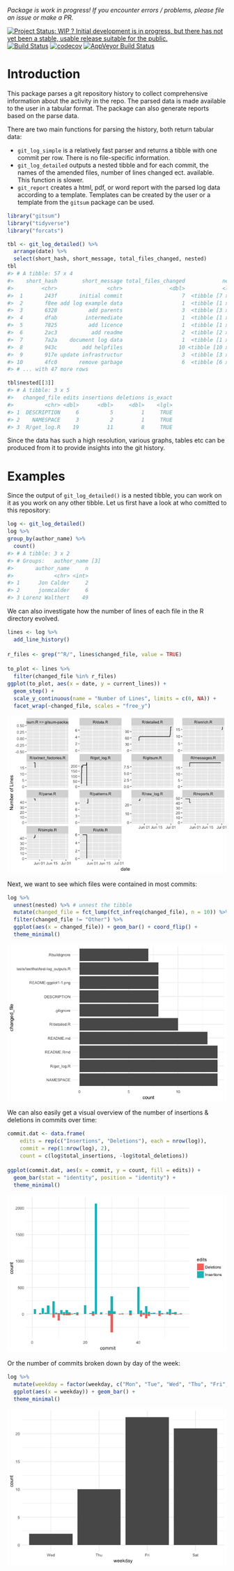 
<!-- README.md is generated from README.Rmd. Please edit that file -->
*Package is work in progress! If you encounter errors / problems, please file an issue or make a PR.*

[![Project Status: WIP ? Initial development is in progress, but there has not yet been a stable, usable release suitable for the public.](http://www.repostatus.org/badges/latest/wip.svg)](http://www.repostatus.org/#wip) [![Build Status](https://travis-ci.org/lorenzwalthert/gitsum.svg?branch=master)](https://travis-ci.org/lorenzwalthert/gitsum) [![codecov](https://codecov.io/gh/lorenzwalthert/gitsum/branch/master/graph/badge.svg)](https://codecov.io/gh/lorenzwalthert/gitsum) [![AppVeyor Build Status](https://ci.appveyor.com/api/projects/status/github/lorenzwalthert/gitsum?branch=master&svg=true)](https://ci.appveyor.com/project/lorenzwalthert/gitsum)

Introduction
============

This package parses a git repository history to collect comprehensive information about the activity in the repo. The parsed data is made available to the user in a tabular format. The package can also generate reports based on the parse data.

There are two main functions for parsing the history, both return tabular data:

-   `git_log_simple` is a relatively fast parser and returns a tibble with one commit per row. There is no file-specific information.
-   `git_log_detailed` outputs a nested tibble and for each commit, the names of the amended files, number of lines changed ect. available. This function is slower.
-   `git_report` creates a html, pdf, or word report with the parsed log data according to a template. Templates can be created by the user or a template from the `gitsum` package can be used.

``` r
library("gitsum")
library("tidyverse")
library("forcats")
```

``` r
tbl <- git_log_detailed() %>%
  arrange(date) %>%
  select(short_hash, short_message, total_files_changed, nested)
tbl 
#> # A tibble: 57 x 4
#>    short_hash        short_message total_files_changed            nested
#>         <chr>                <chr>               <dbl>            <list>
#>  1       243f       initial commit                   7  <tibble [7 x 5]>
#>  2       f8ee add log example data                   1  <tibble [1 x 5]>
#>  3       6328          add parents                   3  <tibble [3 x 5]>
#>  4       dfab         intermediate                   1  <tibble [1 x 5]>
#>  5       7825          add licence                   1  <tibble [1 x 5]>
#>  6       2ac3           add readme                   2  <tibble [2 x 5]>
#>  7       7a2a    document log data                   1  <tibble [1 x 5]>
#>  8       943c        add helpfiles                  10 <tibble [10 x 5]>
#>  9       917e update infrastructur                   3  <tibble [3 x 5]>
#> 10       4fc0       remove garbage                   6  <tibble [6 x 5]>
#> # ... with 47 more rows
```

``` r
tbl$nested[[3]]
#> # A tibble: 3 x 5
#>   changed_file edits insertions deletions is_exact
#>          <chr> <dbl>      <dbl>     <dbl>    <lgl>
#> 1  DESCRIPTION     6          5         1     TRUE
#> 2    NAMESPACE     3          2         1     TRUE
#> 3  R/get_log.R    19         11         8     TRUE
```

Since the data has such a high resolution, various graphs, tables etc can be produced from it to provide insights into the git history.

Examples
========

Since the output of `git_log_detailed()` is a nested tibble, you can work on it as you work on any other tibble. Let us first have a look at who comitted to this repository:

``` r
log <- git_log_detailed()
log %>%
group_by(author_name) %>%
  count()
#> # A tibble: 3 x 2
#> # Groups:   author_name [3]
#>       author_name     n
#>             <chr> <int>
#> 1      Jon Calder     2
#> 2      jonmcalder     6
#> 3 Lorenz Walthert    49
```

We can also investigate how the number of lines of each file in the R directory evolved.

``` r
lines <- log %>%
  add_line_history()

r_files <- grep("^R/", lines$changed_file, value = TRUE)

to_plot <- lines %>%
  filter(changed_file %in% r_files)
ggplot(to_plot, aes(x = date, y = current_lines)) + 
  geom_step() + 
  scale_y_continuous(name = "Number of Lines", limits = c(0, NA)) + 
  facet_wrap(~changed_file, scales = "free_y")
```

![](README-per_file-1.png)

Next, we want to see which files were contained in most commits:

``` r
log %>%
  unnest(nested) %>% # unnest the tibble
  mutate(changed_file = fct_lump(fct_infreq(changed_file), n = 10)) %>%
  filter(changed_file != "Other") %>%
  ggplot(aes(x = changed_file)) + geom_bar() + coord_flip() + 
  theme_minimal()
```

![](README-ggplot1-1.png)

We can also easily get a visual overview of the number of insertions & deletions in commits over time:

``` r
commit.dat <- data.frame(
    edits = rep(c("Insertions", "Deletions"), each = nrow(log)),
    commit = rep(1:nrow(log), 2),
    count = c(log$total_insertions, -log$total_deletions))
    
ggplot(commit.dat, aes(x = commit, y = count, fill = edits)) + 
  geom_bar(stat = "identity", position = "identity") +  
  theme_minimal()
```

![](README-ggplot2-1.png)

Or the number of commits broken down by day of the week:

``` r
log %>%
  mutate(weekday = factor(weekday, c("Mon", "Tue", "Wed", "Thu", "Fri", "Sat", "Sun"))) %>% 
  ggplot(aes(x = weekday)) + geom_bar() + 
  theme_minimal()
```

![](README-ggplot3-1.png)
